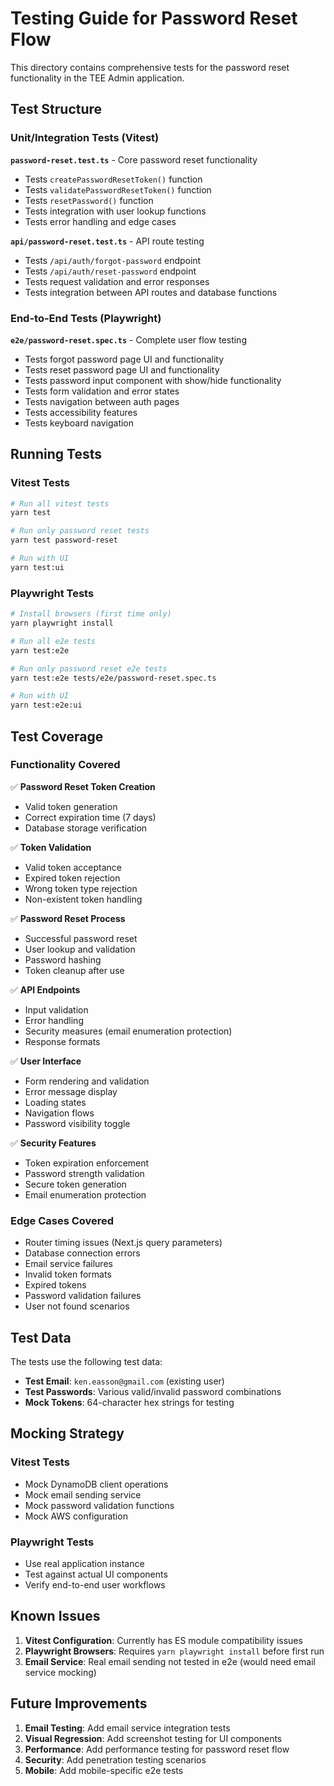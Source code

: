# Testing Guide for Password Reset Flow

This directory contains comprehensive tests for the password reset functionality in the TEE Admin application.

## Test Structure

### Unit/Integration Tests (Vitest)

**`password-reset.test.ts`** - Core password reset functionality
- Tests `createPasswordResetToken()` function
- Tests `validatePasswordResetToken()` function  
- Tests `resetPassword()` function
- Tests integration with user lookup functions
- Tests error handling and edge cases

**`api/password-reset.test.ts`** - API route testing
- Tests `/api/auth/forgot-password` endpoint
- Tests `/api/auth/reset-password` endpoint
- Tests request validation and error responses
- Tests integration between API routes and database functions

### End-to-End Tests (Playwright)

**`e2e/password-reset.spec.ts`** - Complete user flow testing
- Tests forgot password page UI and functionality
- Tests reset password page UI and functionality
- Tests password input component with show/hide functionality
- Tests form validation and error states
- Tests navigation between auth pages
- Tests accessibility features
- Tests keyboard navigation

## Running Tests

### Vitest Tests
```bash
# Run all vitest tests
yarn test

# Run only password reset tests
yarn test password-reset

# Run with UI
yarn test:ui
```

### Playwright Tests
```bash
# Install browsers (first time only)
yarn playwright install

# Run all e2e tests
yarn test:e2e

# Run only password reset e2e tests
yarn test:e2e tests/e2e/password-reset.spec.ts

# Run with UI
yarn test:e2e:ui
```

## Test Coverage

### Functionality Covered
✅ **Password Reset Token Creation**
- Valid token generation
- Correct expiration time (7 days)
- Database storage verification

✅ **Token Validation**
- Valid token acceptance
- Expired token rejection
- Wrong token type rejection
- Non-existent token handling

✅ **Password Reset Process**
- Successful password reset
- User lookup and validation
- Password hashing
- Token cleanup after use

✅ **API Endpoints**
- Input validation
- Error handling
- Security measures (email enumeration protection)
- Response formats

✅ **User Interface**
- Form rendering and validation
- Error message display
- Loading states
- Navigation flows
- Password visibility toggle

✅ **Security Features**
- Token expiration enforcement
- Password strength validation
- Secure token generation
- Email enumeration protection

### Edge Cases Covered
- Router timing issues (Next.js query parameters)
- Database connection errors
- Email service failures
- Invalid token formats
- Expired tokens
- Password validation failures
- User not found scenarios

## Test Data

The tests use the following test data:
- **Test Email**: `ken.easson@gmail.com` (existing user)
- **Test Passwords**: Various valid/invalid password combinations
- **Mock Tokens**: 64-character hex strings for testing

## Mocking Strategy

### Vitest Tests
- Mock DynamoDB client operations
- Mock email sending service
- Mock password validation functions
- Mock AWS configuration

### Playwright Tests
- Use real application instance
- Test against actual UI components
- Verify end-to-end user workflows

## Known Issues

1. **Vitest Configuration**: Currently has ES module compatibility issues
2. **Playwright Browsers**: Requires `yarn playwright install` before first run
3. **Email Service**: Real email sending not tested in e2e (would need email service mocking)

## Future Improvements

1. **Email Testing**: Add email service integration tests
2. **Visual Regression**: Add screenshot testing for UI components
3. **Performance**: Add performance testing for password reset flow
4. **Security**: Add penetration testing scenarios
5. **Mobile**: Add mobile-specific e2e tests